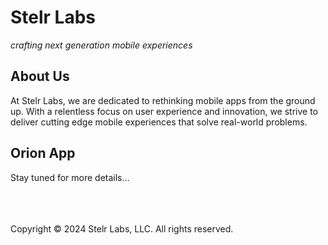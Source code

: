 # Stelr Labs
_crafting next generation mobile experiences_

## About Us
At Stelr Labs, we are dedicated to rethinking mobile apps from the ground up. With a relentless focus on user experience and innovation, we strive to deliver cutting edge mobile experiences that solve real-world problems.

## Orion App
Stay tuned for more details...

<br />
<br />
<br />
Copyright © 2024 Stelr Labs, LLC. All rights reserved.
